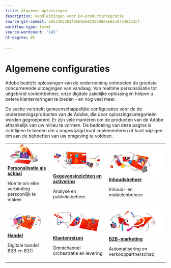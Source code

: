 ```yaml
---
title: Algemene oplossingen
description: Handleidingen voor DX-productintegratie
source-git-commit: ed53392381fa568de8230288e6b85c87540222cf
workflow-type: tm+mt
source-wordcount: '145'
ht-degree: 0%

---
```



# Algemene configuraties

Adobe bedrijfs oplossingen van de onderneming ontmoeten de grootste concurrerende uitdagingen van vandaag. Van realtime personalisatie tot uitgebreid contentbeheer, onze digitale zakelijke oplossingen helpen u betere klantervaringen te bieden - en nog veel meer.

De sectie verstrekt gemeenschappelijke configuraties voor de de ondernemingsproducten van de Adobe, die door oplossingscategorieën worden gegroepeerd.  Er zijn vele manieren om de producten van de Adobe afhankelijk van uw milieu te vormen.  De bedoeling van deze pagina is richtlijnen te bieden die u ongewijzigd kunt implementeren of kunt wijzigen om aan de behoeften van uw omgeving te voldoen.

<table>
<tr>
   <td>
      <a  href="./personalization.md"><img alt="Personalisatie op schaal" src="./assets/personalization.png"/></a>
      <div><strong><a href="./personalization.md">Personalisatie als schaal</a></strong></div>
      <p>
        Hoe te om elke verbinding persoonlijk te maken
      </p>
   </td>
   <td>
      <a  href="./data-insights.md"><img alt="Gegevensinzichten en activering" src="./assets/data-insights.png"/></a>
      <div><strong><a href="./data-insights.md"> Gegevensinzichten en activering</a></strong></div>
      <p>
        Analyse en publieksbeheer
      </p>
   </td>  
   <td>
      <a  href="./content-management.md"><img alt="Inhoudsbeheer" src="./assets/content-management.png"/></a>
      <div><strong><a href="./content-management.md">Inhoudsbeheer</a></strong></div>
      <p>
        Inhoud- en middelenbeheer
      </p>
   </td>
</tr>
<tr>
   <td>
      <a  href="./commerce.md"><img alt="handel" src="./assets/commerce.png"/></a>
      <div><strong><a href="./commerce.md">Handel</a></strong></div>
      <p>
        Digitale handel B2B en B2C
      </p>
   </td>
   <td>
      <a  href="./customer-journeys.md"><img alt="dienstreizen" src="./assets/customer-journeys.png"/></a>
      <div><strong><a href="./customer-journeys.md">Klantenreizen</a></strong></div>
      <p>
        Omnichannel orchestratie en levering
      </p> 
    </td>
    <td>
      <a  href="./b2b.md"><img alt="B2b-marketing" src="./assets/b2b.png"/></a>
      <div><strong><a href="./b2b.md">B2B-marketing</a></strong></div>
      <p>
        Automatisering en verkooppartnerschap
      </p>
    </td>
</tr>
</table>
